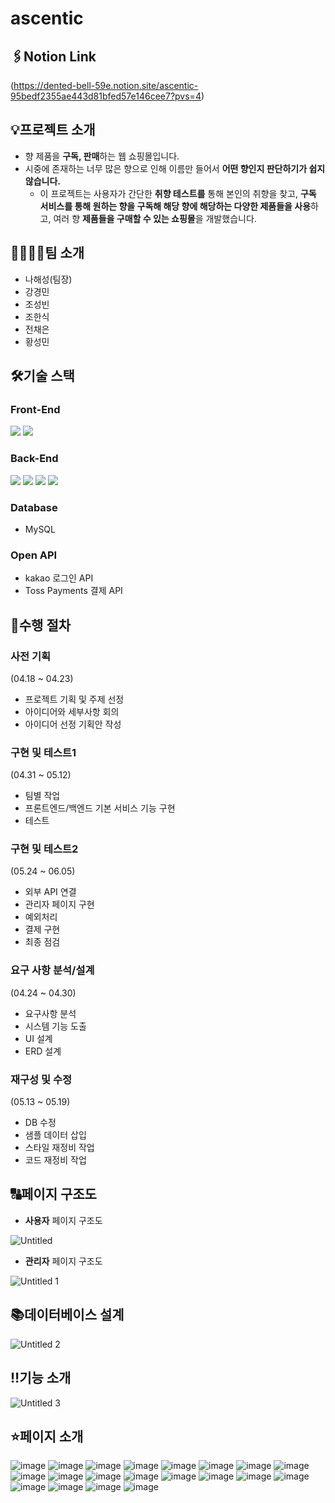 # ascentic

## 🖇Notion Link



(https://dented-bell-59e.notion.site/ascentic-95bedf2355ae443d81bfed57e146cee7?pvs=4)

## 💡프로젝트 소개



- 향 제품을 **구독, 판매**하는 웹 쇼핑몰입니다.
- 시중에 존재하는 너무 많은 향으로 인해 이름만 들어서 **어떤 향인지 판단하기가 쉽지 않습니다.**
    - 이 프로젝트는 사용자가 간단한 **취향 테스트를** 통해 본인의 취향을 찾고, **구독 서비스를 통해 원하는 향을 구독해 해당 향에 해당하는 다양한 제품들을 사용**하고, 여러 향 **제품들을 구매할 수 있는 쇼핑몰**을 개발했습니다.

## 👨‍👨‍👧‍👧팀 소개



- 나해성(팀장)
- 강경민
- 조성빈
- 조한식
- 전채은
- 황성민

## 🛠기술 스택



### Front-End
<img src="https://img.shields.io/badge/react-61DAFB?style=for-the-badge&logo=react&logoColor=black">
<img src="https://img.shields.io/badge/redux-toolkit-E34F26?style=for-the-badge&logo=html5&logoColor=#006600">

### Back-End
<img src="https://img.shields.io/badge/Spring Boot-E34F26?style=for-the-badge&logo=springboot&logoColor=#6DB33F">
<img src="https://img.shields.io/badge/JPA-E34F26?style=for-the-badge&logo=html5&logoColor=#83B81A">
<img src="https://img.shields.io/badge/Spring Security-E34F26?style=for-the-badge&logo=html5&logoColor=#6DB33F">
<img src="https://img.shields.io/badge/JJWT-E34F26?style=for-the-badge&logo=html5&logoColor=#83B81A">
  
### Database
- MySQL
  
### Open API
- kakao 로그인 API
- Toss Payments 결제 API

## 📅수행 절차



### 사전 기획

(04.18 ~ 04.23)

- 프로젝트 기획 및 주제 선정
- 아이디어와 세부사항 회의
- 아이디어 선정 기획안 작성

### 구현 및 테스트1

(04.31 ~ 05.12)

- 팀별 작업
- 프론트엔드/백엔드 기본 서비스 기능 구현
- 테스트

### 구현 및 테스트2

(05.24 ~ 06.05)

- 외부 API 연결
- 관리자 페이지 구현
- 예외처리
- 결제 구현
- 최종 점검

### 요구 사항 분석/설계

(04.24 ~ 04.30)

- 요구사항 분석
- 시스템 기능 도출
- UI 설계
- ERD 설계

### 재구성 및 수정

(05.13 ~ 05.19)

- DB 수정
- 샘플 데이터 삽입
- 스타일 재정비 작업
- 코드 재정비 작업

## 🔠페이지 구조도



- **사용자** 페이지 구조도

![Untitled](https://github.com/kmindev/ascentic/assets/97210232/9f8ecce4-337d-4a43-87b8-7cf95a191a9d)



- **관리자** 페이지 구조도

![Untitled 1](https://github.com/kmindev/ascentic/assets/97210232/368d38c1-889b-46ea-854f-1cd26b25b25d)


## 📚데이터베이스 설계



![Untitled 2](https://github.com/kmindev/ascentic/assets/97210232/6e3d9e64-ed40-4255-921f-e4085a59747e)


## ‼기능 소개

![Untitled 3](https://github.com/kmindev/ascentic/assets/97210232/4824f29a-51a3-4675-884d-58f2cb56f0df)




## ⭐페이지 소개

![image](https://github.com/kmindev/ascentic/assets/97210232/c8828402-432a-4725-8275-6b7fa2d81a5b)
![image](https://github.com/kmindev/ascentic/assets/97210232/5a493c1b-0169-4047-8465-51590098e973)
![image](https://github.com/kmindev/ascentic/assets/97210232/9887199b-571a-4b29-9d3f-d056ed66b978)
![image](https://github.com/kmindev/ascentic/assets/97210232/90061afb-446a-41de-920c-0981321ab9a2)
![image](https://github.com/kmindev/ascentic/assets/97210232/9fd091f9-c8a9-4dbb-bdfd-05e572661e00)
![image](https://github.com/kmindev/ascentic/assets/97210232/0d88e22a-bda2-49aa-bd8d-9c0e68a65e9f)
![image](https://github.com/kmindev/ascentic/assets/97210232/c1912d18-75bc-4090-9849-84ad7037b943)
![image](https://github.com/kmindev/ascentic/assets/97210232/ee9a78f5-8af5-4c74-8fb9-a28d94363812)
![image](https://github.com/kmindev/ascentic/assets/97210232/426c72de-6c20-4438-9afb-ae36614143d5)
![image](https://github.com/kmindev/ascentic/assets/97210232/0296c799-7316-4ab5-b790-cfb87cf7d1c1)
![image](https://github.com/kmindev/ascentic/assets/97210232/c968ff09-546b-4340-b29f-feba8cce5ec0)
![image](https://github.com/kmindev/ascentic/assets/97210232/34a0f891-60e4-4a23-9af5-2995269a181c)
![image](https://github.com/kmindev/ascentic/assets/97210232/856420b1-1491-4740-b3fe-55377502e750)
![image](https://github.com/kmindev/ascentic/assets/97210232/dbd9aed6-ae81-49ea-98f1-47bdaebcd39c)
![image](https://github.com/kmindev/ascentic/assets/97210232/5e151285-f21d-4e3e-bc13-b33f58275f7d)
![image](https://github.com/kmindev/ascentic/assets/97210232/bb37fea0-cafc-49df-aa37-2f33773b9f52)
![image](https://github.com/kmindev/ascentic/assets/97210232/0d6b9885-a827-449c-8d98-1e2d5146848e)
![image](https://github.com/kmindev/ascentic/assets/97210232/358f39ee-7f0a-4541-a4b7-1c01d31ba286)
![image](https://github.com/kmindev/ascentic/assets/97210232/5df9b68a-6f2e-436c-9f8b-9fe88a09d663)
![image](https://github.com/kmindev/ascentic/assets/97210232/051e6d48-4074-491d-a452-db0fcd32c785)






